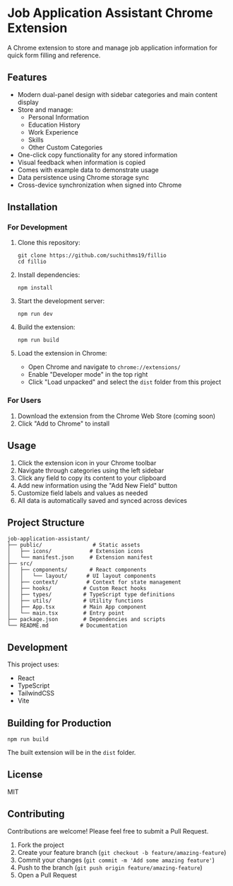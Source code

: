 # Job Application Assistant Chrome Extension

A Chrome extension to store and manage job application information for quick form filling and reference.

## Features

- Modern dual-panel design with sidebar categories and main content display
- Store and manage:
  - Personal Information
  - Education History
  - Work Experience
  - Skills
  - Other Custom Categories
- One-click copy functionality for any stored information
- Visual feedback when information is copied
- Comes with example data to demonstrate usage
- Data persistence using Chrome storage sync
- Cross-device synchronization when signed into Chrome

## Installation

### For Development

1. Clone this repository:
   ```
   git clone https://github.com/suchithms19/fillio
   cd fillio
   ```

2. Install dependencies:
   ```
   npm install
   ```

3. Start the development server:
   ```
   npm run dev
   ```

4. Build the extension:
   ```
   npm run build
   ```

5. Load the extension in Chrome:
   - Open Chrome and navigate to `chrome://extensions/`
   - Enable "Developer mode" in the top right
   - Click "Load unpacked" and select the `dist` folder from this project

### For Users

1. Download the extension from the Chrome Web Store (coming soon)
2. Click "Add to Chrome" to install

## Usage

1. Click the extension icon in your Chrome toolbar
2. Navigate through categories using the left sidebar
3. Click any field to copy its content to your clipboard
4. Add new information using the "Add New Field" button
5. Customize field labels and values as needed
6. All data is automatically saved and synced across devices

## Project Structure

```
job-application-assistant/
├── public/                # Static assets
│   ├── icons/            # Extension icons
│   └── manifest.json     # Extension manifest
├── src/
│   ├── components/       # React components
│   │   └── layout/      # UI layout components
│   ├── context/         # Context for state management
│   ├── hooks/          # Custom React hooks
│   ├── types/          # TypeScript type definitions
│   ├── utils/          # Utility functions
│   ├── App.tsx         # Main App component
│   └── main.tsx        # Entry point
├── package.json        # Dependencies and scripts
└── README.md          # Documentation
```

## Development

This project uses:
- React
- TypeScript
- TailwindCSS
- Vite

## Building for Production

```
npm run build
```

The built extension will be in the `dist` folder.

## License

MIT

## Contributing

Contributions are welcome! Please feel free to submit a Pull Request.

1. Fork the project
2. Create your feature branch (`git checkout -b feature/amazing-feature`)
3. Commit your changes (`git commit -m 'Add some amazing feature'`)
4. Push to the branch (`git push origin feature/amazing-feature`)
5. Open a Pull Request

